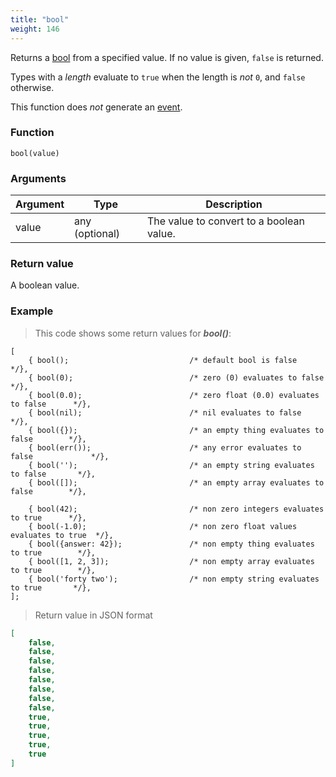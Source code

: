 ```yaml
---
title: "bool"
weight: 146
---
```


Returns a [bool](../../data-types/bool) from a specified value.
If no value is given, `false` is returned.

Types with a *length* evaluate to `true` when the length is *not* `0`, and `false` otherwise.

This function does *not* generate an [event](../../overview/events).

### Function

`bool(value)`

### Arguments

Argument | Type | Description
-------- | ---- | -----------
value | any (optional) | The value to convert to a boolean value.

### Return value

A boolean value.

### Example

> This code shows some return values for ***bool()***:

```thingsdb,json_response
[
    { bool();                           /* default bool is false                    */},
    { bool(0);                          /* zero (0) evaluates to false              */},
    { bool(0.0);                        /* zero float (0.0) evaluates to false      */},
    { bool(nil);                        /* nil evaluates to false                   */},
    { bool({});                         /* an empty thing evaluates to false        */},
    { bool(err());                      /* any error evaluates to false             */},
    { bool('');                         /* an empty string evaluates to false       */},
    { bool([]);                         /* an empty array evaluates to false        */},

    { bool(42);                         /* non zero integers evaluates to true      */},
    { bool(-1.0);                       /* non zero float values evaluates to true  */},
    { bool({answer: 42});               /* non empty thing evaluates to true        */},
    { bool([1, 2, 3]);                  /* non empty array evaluates to true        */},
    { bool('forty two');                /* non empty string evaluates to true       */},
];
```

> Return value in JSON format

```json
[
    false,
    false,
    false,
    false,
    false,
    false,
    false,
    false,
    true,
    true,
    true,
    true,
    true
]
```
